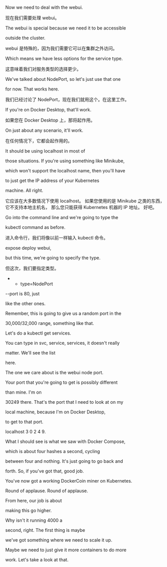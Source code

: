 Now we need to deal with the webui.

现在我们需要处理 webui。

The webui is special because we need it to be accessible

outside the cluster.

webui 是特殊的，因为我们需要它可以在集群之外访问。

Which means we have less options for the service type.

这意味着我们对服务类型的选择更少。

We've talked about NodePort, so let's just use that one

for now. That works here.

我们已经讨论了 NodePort，现在我们就用这个。在这里工作。

If you're on Docker Desktop, that'll work.

如果您在 Docker Desktop 上，那将起作用。

On just about any scenario, it'll work.

在任何情况下，它都会起作用的。

It should be using localhost in most of

those situations. If you're using something like Minikube,

which won't support the localhost name, then you'll have

to just get the IP address of your Kubernetes

machine. All right.

它应该在大多数情况下使用 localhost。
如果您使用的是 Minikube 之类的东西，
它不支持本地主机名，
那么您只能获得 Kubernetes 机器的 IP 地址。
好吧。

Go into the command line and we're going to type the

kubectl command as before.

进入命令行，我们将像以前一样输入 kubectl 命令。

expose deploy webui,

but this time, we're going to specify the type.

但这次，我们要指定类型。

- - type=NodePort

--port is 80, just

like the other ones.

Remember, this is going to give us a random port in the

30,000/32,000 range, something like that.

Let's do a kubectl get services.

You can type in svc, service, services, it doesn't really

matter. We'll see the list

here.

The one we care about is the webui node port.

Your port that you're going to get is possibly different

than mine. I'm on

30249 there. That's the port that I need to look at on my

local machine, because I'm on Docker Desktop,

to get to that port.

localhost 3 0 2 4 9.

What I should see is what we saw with Docker Compose,

which is about four hashes a second, cycling

between four and nothing. It's just going to go back and

forth. So, if you've got that, good job.

You've now got a working DockerCoin miner on Kubernetes.

Round of applause. Round of applause.

From here, our job is about

making this go higher.

Why isn't it running 4000 a

second, right. The first thing is maybe

we've got something where we need to scale it up.

Maybe we need to just give it more containers to do more

work. Let's take a look at that.

